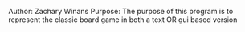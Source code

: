 Author: Zachary Winans
Purpose: The purpose of this program is to represent the classic board game in both a text OR gui based version

